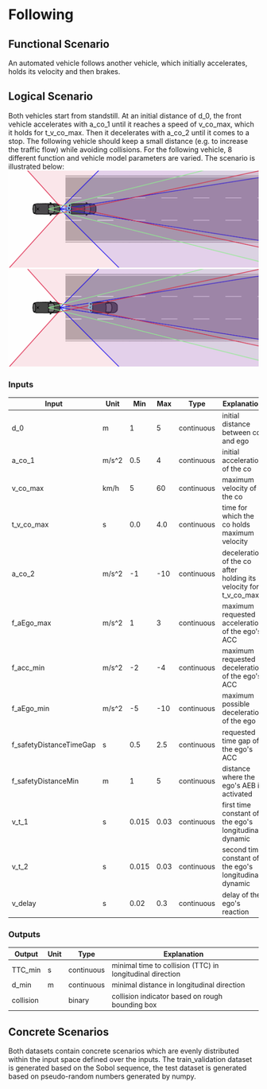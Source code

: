 # Following

## Functional Scenario
An automated vehicle follows another vehicle, which initially accelerates, holds its velocity and then brakes.
## Logical Scenario
Both vehicles start from standstill. At an initial distance of d_0, the front vehicle accelerates with a_co_1 until it reaches a speed of v_co_max, which it holds for t_v_co_max. Then it decelerates with a_co_2 until it comes to a stop. The following vehicle should keep a small distance (e.g. to increase the traffic flow) while avoiding collisions. For the following vehicle, 8 different function and vehicle model parameters are varied.
The scenario is illustrated below:
![Scenario Animation](following_animation_1.gif)
![Scenario Animation](following_animation_2.gif)
### Inputs
|Input|Unit|Min|Max|Type|Explanation|
|-|-|-|-|-|-|
|d_0|m|1|5|continuous|initial distance between co and ego|
|a_co_1|m/s^2|0.5|4|continuous|initial acceleration of the co|
|v_co_max|km/h|5|60|continuous|maximum velocity of the co|
|t_v_co_max|s|0.0|4.0|continuous|time for which the co holds maximum velocity|
|a_co_2|m/s^2|-1|-10|continuous|deceleration of the co after holding its velocity for t_v_co_max|
|f_aEgo_max|m/s^2|1|3|continuous|maximum requested acceleration of the ego's ACC|
|f_acc_min|m/s^2|-2|-4|continuous|maximum requested deceleration of the ego's ACC|
|f_aEgo_min|m/s^2|-5|-10|continuous|maximum possible deceleration of the ego|
|f_safetyDistanceTimeGap|s|0.5|2.5|continuous|requested time gap of the ego's ACC|
|f_safetyDistanceMin|m|1|5|continuous|distance where the ego's AEB is activated|
|v_t_1|s|0.015|0.03|continuous|first time constant of the ego's longitudinal dynamic|
|v_t_2|s|0.015|0.03|continuous|second time constant of the ego's longitudinal dynamic|
|v_delay|s|0.02|0.3|continuous|delay of the ego's reaction|
### Outputs
|Output|Unit|Type|Explanation|
|-|-|-|-|
|TTC_min|s|continuous|minimal time to collision (TTC) in longitudinal direction|
|d_min|m|continuous|minimal distance in longitudinal direction|
|collision||binary|collision indicator based on rough bounding box|
## Concrete Scenarios
Both datasets contain concrete scenarios which are evenly distributed within the input space defined over the inputs. The train_validation dataset is generated based on the Sobol sequence, the test dataset is generated based on pseudo-random numbers generated by numpy.
